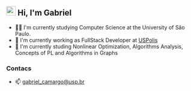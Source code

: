 ##  <img src="https://media.giphy.com/media/hvRJCLFzcasrR4ia7z/giphy.gif" width="25px"> Hi, I'm Gabriel
- 👨‍🎓 I'm currently studying Computer Science at the University of São Paulo.
- 🔨 I'm currently working as FullStack Developer at [USPolis](https://www.uspolis.com.br/index)
- 🧠 I'm currently studing Nonlinear Optimization, Algorithms Analysis, Concepts of PL and Algorithms in Graphs

### Contacs
- 📫 gabriel_camargo@usp.br

<!--
**gdvcamargo/gdvcamargo** is a ✨ _special_ ✨ repository because its `README.md` (this file) appears on your GitHub profile.

Here are some ideas to get you started:

- 🔭 I’m currently working on ...
- 🌱 I’m currently learning ...
- 👯 I’m looking to collaborate on ...
- 🤔 I’m looking for help with ...
- 💬 Ask me about ...
- 📫 How to reach me: ...
- 😄 Pronouns: ...
- ⚡ Fun fact: ...
-->
